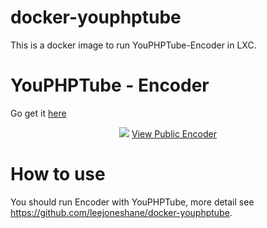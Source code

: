 # docker-youphptube

This is a docker image to run YouPHPTube-Encoder in LXC.

# YouPHPTube - Encoder
Go get it <a href="https://github.com/DanielnetoDotCom/YouPHPTube-Encoder" target="_blank">here</a>

<div align="center">
<img src="https://youphptube.com/img/prints/encoder.png">
<a href="https://encoder.youphptube.com/" target="_blank">View Public Encoder</a>
</div>

# How to use
You should run Encoder with YouPHPTube, more detail see https://github.com/leejoneshane/docker-youphptube.
